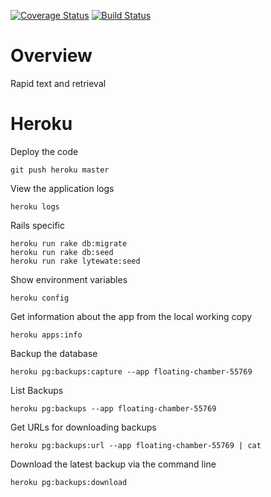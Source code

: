 [![Coverage Status](https://coveralls.io/repos/github/deepeeess/lytewate/badge.svg?branch=master)](https://coveralls.io/github/deepeeess/lytewate?branch=master) [![Build Status](https://travis-ci.org/deepeeess/lytewate.svg?branch=master)](https://travis-ci.org/deepeeess/lytewate)

# Overview

Rapid text and retrieval

# Heroku

Deploy the code

    git push heroku master

View the application logs

    heroku logs

Rails specific

    heroku run rake db:migrate
    heroku run rake db:seed
    heroku run rake lytewate:seed

Show environment variables

    heroku config

Get information about the app from the local working copy

    heroku apps:info

Backup the database

    heroku pg:backups:capture --app floating-chamber-55769

List Backups

    heroku pg:backups --app floating-chamber-55769

Get URLs for downloading backups

    heroku pg:backups:url --app floating-chamber-55769 | cat

Download the latest backup via the command line

    heroku pg:backups:download